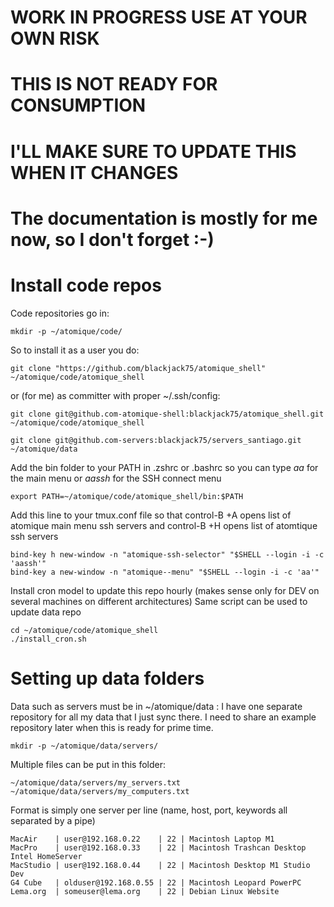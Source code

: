 # WORK IN PROGRESS USE AT YOUR OWN RISK
# THIS IS NOT READY FOR CONSUMPTION
# I'LL MAKE SURE TO UPDATE THIS WHEN IT CHANGES

# The documentation is mostly for me now, so I don't forget :-)



# Install code repos

Code repositories go in:

    mkdir -p ~/atomique/code/

So to install it as a user you do: 

    git clone "https://github.com/blackjack75/atomique_shell" ~/atomique/code/atomique_shell 

or (for me) as committer with proper ~/.ssh/config:

    git clone git@github.com-atomique-shell:blackjack75/atomique_shell.git ~/atomique/code/atomique_shell
 
    git clone git@github.com-servers:blackjack75/servers_santiago.git ~/atomique/data

Add the bin folder to your PATH in .zshrc or .bashrc 
so you can type *aa* for the main menu 
or *aassh* for the SSH connect menu

    export PATH=~/atomique/code/atomique_shell/bin:$PATH

Add this line to your tmux.conf file
so that control-B +A opens list of atomique main menu ssh servers 
and     control-B +H opens list of atomtique ssh servers 

    bind-key h new-window -n "atomique-ssh-selector" "$SHELL --login -i -c 'aassh'" 
    bind-key a new-window -n "atomique--menu" "$SHELL --login -i -c 'aa'"


Install cron model to update this repo hourly
(makes sense only for DEV on several machines on different architectures)
Same script can be used to update data repo 

    cd ~/atomique/code/atomique_shell
    ./install_cron.sh
    

# Setting up data folders

Data such as servers must be in ~/atomique/data : 
I have one separate repository for all my data that I just sync there. I need to share an example repository later when this is ready for prime time.

    mkdir -p ~/atomique/data/servers/

Multiple files can be put in this folder:

    ~/atomique/data/servers/my_servers.txt
    ~/atomique/data/servers/my_computers.txt

Format is simply one server per line (name, host, port, keywords all separated by a pipe)

    MacAir    | user@192.168.0.22    | 22 | Macintosh Laptop M1
    MacPro    | user@192.168.0.33    | 22 | Macintosh Trashcan Desktop Intel HomeServer
    MacStudio | user@192.168.0.44    | 22 | Macintosh Desktop M1 Studio Dev
    G4 Cube   | olduser@192.168.0.55 | 22 | Macintosh Leopard PowerPC
    Lema.org  | someuser@lema.org    | 22 | Debian Linux Website
